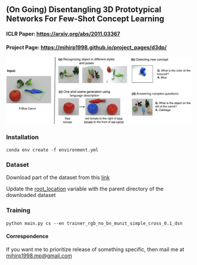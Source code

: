 ## (On Going) Disentangling 3D Prototypical Networks For Few-Shot Concept Learning
#### ICLR Paper: https://arxiv.org/abs/2011.03367
#### Project Page: https://mihirp1998.github.io/project_pages/d3dp/


<img src="images/fig1_dis.png"/>


### Installation

```
conda env create -f environment.yml
```

### Dataset

Download part of the dataset from this [link](https://drive.google.com/file/d/1OXGvOgweSXjJMykRNlglvds-sDfwt0Sa/view?usp=sharing)

Update the [root_location](https://github.com/mihirp1998/Disentangling-3D-Prototypical-Nets/blob/f92a9a14ba7e414735facdac85e8d0c4bffd1ae2/exp_clevr_sta.py#L499) variable with the parent directory of the downloaded dataset


### Training

```
python main.py cs --en trainer_rgb_no_bn_munit_simple_cross_0.1_dsn
```



#### Correspondence

If you want me to prioritize release of something specific, then mail me at mihirp1998.mp@gmail.com 

